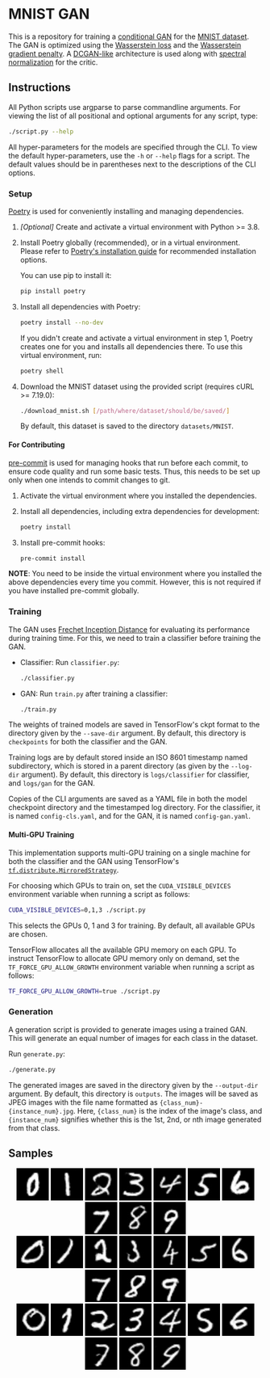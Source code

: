 # MNIST GAN

This is a repository for training a [conditional GAN](https://arxiv.org/abs/1411.1784) for the [MNIST dataset](yann.lecun.com/exdb/mnist/).
The GAN is optimized using the [Wasserstein loss](https://arxiv.org/abs/1701.07875) and the [Wasserstein gradient penalty](https://arxiv.org/abs/1704.00028).
A [DCGAN-like](https://arxiv.org/abs/1511.06434) architecture is used along with [spectral normalization](https://arxiv.org/abs/1802.05957) for the critic.

## Instructions

All Python scripts use argparse to parse commandline arguments.
For viewing the list of all positional and optional arguments for any script, type:
```sh
./script.py --help
```

All hyper-parameters for the models are specified through the CLI.
To view the default hyper-parameters, use the `-h` or `--help` flags for a script.
The default values should be in parentheses next to the descriptions of the CLI options.

### Setup
[Poetry](https://python-poetry.org/) is used for conveniently installing and managing dependencies.

1. *[Optional]* Create and activate a virtual environment with Python >= 3.8.

2. Install Poetry globally (recommended), or in a virtual environment.
    Please refer to [Poetry's installation guide](https://python-poetry.org/docs/#installation) for recommended installation options.

    You can use pip to install it:
    ```sh
    pip install poetry
    ```

3. Install all dependencies with Poetry:
    ```sh
    poetry install --no-dev
    ```

    If you didn't create and activate a virtual environment in step 1, Poetry creates one for you and installs all dependencies there.
    To use this virtual environment, run:
    ```sh
    poetry shell
    ```

4. Download the MNIST dataset using the provided script (requires cURL >= 7.19.0):
    ```sh
    ./download_mnist.sh [/path/where/dataset/should/be/saved/]
    ```

    By default, this dataset is saved to the directory `datasets/MNIST`.

#### For Contributing
[pre-commit](https://pre-commit.com/) is used for managing hooks that run before each commit, to ensure code quality and run some basic tests.
Thus, this needs to be set up only when one intends to commit changes to git.

1. Activate the virtual environment where you installed the dependencies.

2. Install all dependencies, including extra dependencies for development:
    ```sh
    poetry install
    ```

3. Install pre-commit hooks:
    ```sh
    pre-commit install
    ```

**NOTE**: You need to be inside the virtual environment where you installed the above dependencies every time you commit.
However, this is not required if you have installed pre-commit globally.

### Training
The GAN uses [Frechet Inception Distance](https://arxiv.org/abs/1706.08500) for evaluating its performance during training time.
For this, we need to train a classifier before training the GAN.

* Classifier: Run `classifier.py`:
    ```sh
    ./classifier.py
    ```

* GAN: Run `train.py` after training a classifier:
    ```sh
    ./train.py
    ```

The weights of trained models are saved in TensorFlow's ckpt format to the directory given by the `--save-dir` argument.
By default, this directory is `checkpoints` for both the classifier and the GAN.

Training logs are by default stored inside an ISO 8601 timestamp named subdirectory, which is stored in a parent directory (as given by the `--log-dir` argument).
By default, this directory is `logs/classifier` for classifier, and `logs/gan` for the GAN.

Copies of the CLI arguments are saved as a YAML file in both the model checkpoint directory and the timestamped log directory.
For the classifier, it is named `config-cls.yaml`, and for the GAN, it is named `config-gan.yaml`.

#### Multi-GPU Training
This implementation supports multi-GPU training on a single machine for both the classifier and the GAN using TensorFlow's [`tf.distribute.MirroredStrategy`](https://www.tensorflow.org/tutorials/distribute/custom_training#create_a_strategy_to_distribute_the_variables_and_the_graph).

For choosing which GPUs to train on, set the `CUDA_VISIBLE_DEVICES` environment variable when running a script as follows:
```sh
CUDA_VISIBLE_DEVICES=0,1,3 ./script.py
```
This selects the GPUs 0, 1 and 3 for training.
By default, all available GPUs are chosen.

TensorFlow allocates all the available GPU memory on each GPU.
To instruct TensorFlow to allocate GPU memory only on demand, set the `TF_FORCE_GPU_ALLOW_GROWTH` environment variable when running a script as follows:
```sh
TF_FORCE_GPU_ALLOW_GROWTH=true ./script.py
```

### Generation
A generation script is provided to generate images using a trained GAN.
This will generate an equal number of images for each class in the dataset.

Run `generate.py`:
```sh
./generate.py
```
The generated images are saved in the directory given by the `--output-dir` argument.
By default, this directory is `outputs`.
The images will be saved as JPEG images with the file name formatted as `{class_num}-{instance_num}.jpg`.
Here, `{class_num}` is the index of the image's class, and `{instance_num}` signifies whether this is the 1st, 2nd, or nth image generated from that class.

## Samples
<p align="center">
    <img src="images/0-1.jpg" alt="sample 0"> <img src="images/1-1.jpg" alt="sample 1"> <img src="images/2-1.jpg" alt="sample 2"> <img src="images/3-1.jpg" alt="sample 3"> <img src="images/4-1.jpg" alt="sample 4"> <img src="images/5-1.jpg" alt="sample 5"> <img src="images/6-1.jpg" alt="sample 6"> <img src="images/7-1.jpg" alt="sample 7"> <img src="images/8-1.jpg" alt="sample 8"> <img src="images/9-1.jpg" alt="sample 9">
    <br>
    <img src="images/0-2.jpg" alt="sample 0"> <img src="images/1-2.jpg" alt="sample 1"> <img src="images/2-2.jpg" alt="sample 2"> <img src="images/3-2.jpg" alt="sample 3"> <img src="images/4-2.jpg" alt="sample 4"> <img src="images/5-2.jpg" alt="sample 5"> <img src="images/6-2.jpg" alt="sample 6"> <img src="images/7-2.jpg" alt="sample 7"> <img src="images/8-2.jpg" alt="sample 8"> <img src="images/9-2.jpg" alt="sample 9">
    <br>
    <img src="images/0-3.jpg" alt="sample 0"> <img src="images/1-3.jpg" alt="sample 1"> <img src="images/2-3.jpg" alt="sample 2"> <img src="images/3-3.jpg" alt="sample 3"> <img src="images/4-3.jpg" alt="sample 4"> <img src="images/5-3.jpg" alt="sample 5"> <img src="images/6-3.jpg" alt="sample 6"> <img src="images/7-3.jpg" alt="sample 7"> <img src="images/8-3.jpg" alt="sample 8"> <img src="images/9-3.jpg" alt="sample 9">
</p>
